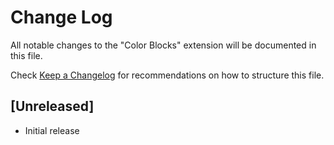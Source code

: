 # Change Log

All notable changes to the "Color Blocks" extension will be documented in this file.

Check [Keep a Changelog](http://keepachangelog.com/) for recommendations on how to structure this file.

## [Unreleased]

- Initial release